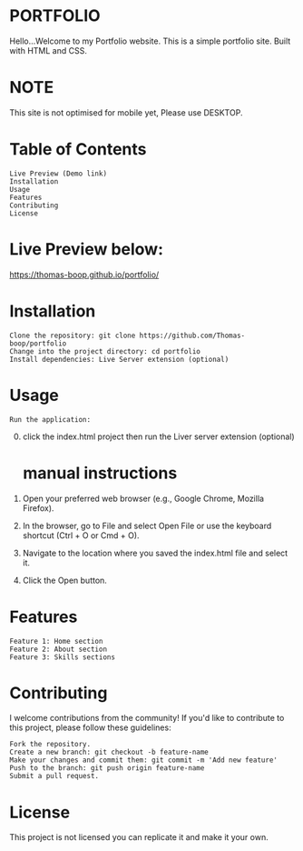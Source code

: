 # PORTFOLIO

Hello...Welcome to my Portfolio website. This is a simple portfolio site.
Built with HTML and CSS.

# NOTE

This site is not optimised for mobile yet, Please use DESKTOP.

# Table of Contents

    Live Preview (Demo link)
    Installation
    Usage
    Features
    Contributing
    License

# Live Preview below:

https://thomas-boop.github.io/portfolio/

# Installation

    Clone the repository: git clone https://github.com/Thomas-boop/portfolio
    Change into the project directory: cd portfolio
    Install dependencies: Live Server extension (optional)

# Usage

    Run the application:

0.  click the index.html project then run the Liver server extension (optional)

    # manual instructions

1.  Open your preferred web browser (e.g., Google Chrome, Mozilla Firefox).
2.  In the browser, go to File and select Open File or use the keyboard shortcut (Ctrl + O or Cmd + O).
3.  Navigate to the location where you saved the index.html file and select it.
4.  Click the Open button.

# Features

    Feature 1: Home section
    Feature 2: About section
    Feature 3: Skills sections

# Contributing

I welcome contributions from the community! If you'd like to contribute to this project, please follow these guidelines:

    Fork the repository.
    Create a new branch: git checkout -b feature-name
    Make your changes and commit them: git commit -m 'Add new feature'
    Push to the branch: git push origin feature-name
    Submit a pull request.

# License

This project is not licensed you can replicate it and make it your own.

